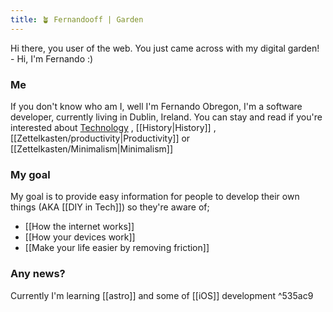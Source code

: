 ```yaml
---
title: 🪴 Fernandooff | Garden
---
```


Hi there, you user of the web. You just came across with my digital garden! - Hi, I'm Fernando :) 

### Me 
If you don't know who am I, well I'm Fernando Obregon, I'm a software developer, currently living in Dublin, Ireland. You can stay and read if you're interested about  [Technology](Tech.md) , [[History|History]] , [[Zettelkasten/productivity|Productivity]] or [[Zettelkasten/Minimalism|Minimalism]]



### My goal

My goal is to provide easy information for people to develop their own things (AKA [[DIY in Tech]])  so they're aware of;
- [[How the internet works]]
- [[How your devices work]]
- [[Make your life easier by removing friction]]
### Any news?

Currently I'm learning [[astro]] and some of [[iOS]] development ^535ac9